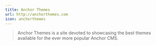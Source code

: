 ```yaml
---
title: Anchor Themes
url: http://anchorthemes.com
icon: anchorthemes
---
```


> Anchor Themes is a site devoted to showcasing the best themes available for the ever more popular Anchor CMS. 
